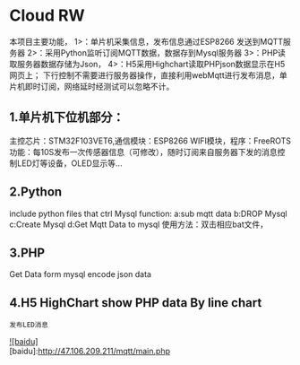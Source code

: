 ﻿# Cloud RW

本项目主要功能，
1>：单片机采集信息，发布信息通过ESP8266 发送到MQTT服务器
2>：采用Python监听订阅MQTT数据，数据存到Mysql服务器
3>：PHP读取服务器数据存储为Json，
4>：H5采用Highchart读取PHPjson数据显示在H5网页上；
   下行控制不需要进行服务器操作，直接利用webMqtt进行发布消息，单片机即时订阅，网络延时经测试可以忽略不计。

## 1.单片机下位机部分：
  主控芯片：STM32F103VET6,通信模块：ESP8266 WIFI模块，程序：FreeROTS
  功能：每10S发布一次传感器信息（可修改），随时订阅来自服务器下发的消息控制LED灯等设备，OLED显示等...

## 2.Python 

include python files  that ctrl Mysql
function:
a:sub mqtt data
b:DROP Mysql   
c:Create Mysql
d:Get Mqtt Data to mysql 
使用方法：双击相应bat文件，


## 3.PHP
Get Data form mysql encode json data

## 4.H5 HighChart show PHP data By line chart
    发布LED消息
[![baidu]](http://baidu.com)  
[baidu]:http://47.106.209.211/mqtt/main.php

    



